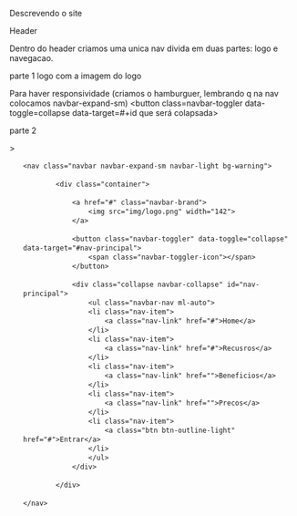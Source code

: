 Descrevendo o site

Header

Dentro do header criamos uma unica nav divida em duas partes: logo e navegacao.

parte 1
<a>logo com a imagem do logo


Para haver responsividade (criamos o hamburguer, lembrando q na nav colocamos navbar-expand-sm)
<button class=navbar-toggler data-toggle=collapse data-target=#+id que será colapsada>
<span class=navbar-toggler-icon>

parte 2
<div class=collapse navbar-collapse id=<...>> 
<ul class=ml-auto>

    <nav class="navbar navbar-expand-sm navbar-light bg-warning">

            <div class="container">

                <a href="#" class="navbar-brand">
                    <img src="img/logo.png" width="142">
                </a>

                <button class="navbar-toggler" data-toggle="collapse" data-target="#nav-principal">
                    <span class="navbar-toggler-icon"></span>
                </button>

                <div class="collapse navbar-collapse" id="nav-principal">
                    <ul class="navbar-nav ml-auto">
                    <li class="nav-item">
                        <a class="nav-link" href="#">Home</a>
                    </li>
                    <li class="nav-item">
                        <a class="nav-link" href="#">Recusros</a>
                    </li>
                    <li class="nav-item">
                        <a class="nav-link" href="">Beneficios</a>
                    </li>
                    <li class="nav-item">
                        <a class="nav-link" href="">Precos</a>
                    </li>
                    <li class="nav-item">
                        <a class="btn btn-outline-light" href="#">Entrar</a>
                    </li>
                    </ul>
                </div>

            </div>

    </nav>

